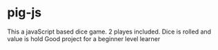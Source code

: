# pig-js
This a javaScript based dice game.
2 playes included.
Dice is rolled and value is hold
Good project for a beginner level learner
